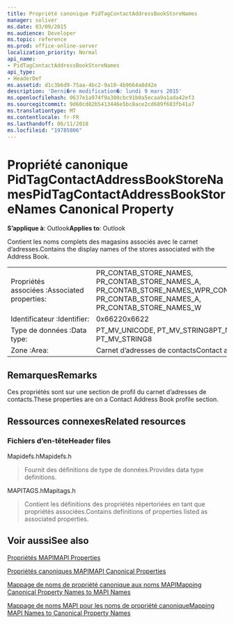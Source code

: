 ```yaml
---
title: Propriété canonique PidTagContactAddressBookStoreNames
manager: soliver
ms.date: 03/09/2015
ms.audience: Developer
ms.topic: reference
ms.prod: office-online-server
localization_priority: Normal
api_name:
- PidTagContactAddressBookStoreNames
api_type:
- HeaderDef
ms.assetid: d1c3b6d9-75aa-4bc2-9a10-4b9664a8d42e
description: 'Derni�re modification�: lundi 9 mars 2015'
ms.openlocfilehash: 0637e1a974f9a380cbc91b0a5ecaa9a1ada42ef3
ms.sourcegitcommit: 9d60cd82b5413446e5bc8ace2cd689f683fb41a7
ms.translationtype: MT
ms.contentlocale: fr-FR
ms.lasthandoff: 06/11/2018
ms.locfileid: "19785806"
---
```

# <a name="pidtagcontactaddressbookstorenames-canonical-property"></a><span data-ttu-id="80d12-103">Propriété canonique PidTagContactAddressBookStoreNames</span><span class="sxs-lookup"><span data-stu-id="80d12-103">PidTagContactAddressBookStoreNames Canonical Property</span></span>

  
  
<span data-ttu-id="80d12-104">**S’applique à**: Outlook</span><span class="sxs-lookup"><span data-stu-id="80d12-104">**Applies to**: Outlook</span></span> 
  
<span data-ttu-id="80d12-105">Contient les noms complets des magasins associés avec le carnet d’adresses.</span><span class="sxs-lookup"><span data-stu-id="80d12-105">Contains the display names of the stores associated with the Address Book.</span></span>
  
|||
|:-----|:-----|
|<span data-ttu-id="80d12-106">Propriétés associées :</span><span class="sxs-lookup"><span data-stu-id="80d12-106">Associated properties:</span></span>  <br/> |<span data-ttu-id="80d12-107">PR_CONTAB_STORE_NAMES, PR_CONTAB_STORE_NAMES_A, PR_CONTAB_STORE_NAMES_W</span><span class="sxs-lookup"><span data-stu-id="80d12-107">PR_CONTAB_STORE_NAMES, PR_CONTAB_STORE_NAMES_A, PR_CONTAB_STORE_NAMES_W</span></span>  <br/> |
|<span data-ttu-id="80d12-108">Identificateur :</span><span class="sxs-lookup"><span data-stu-id="80d12-108">Identifier:</span></span>  <br/> |<span data-ttu-id="80d12-109">0x6622</span><span class="sxs-lookup"><span data-stu-id="80d12-109">0x6622</span></span>  <br/> |
|<span data-ttu-id="80d12-110">Type de données :</span><span class="sxs-lookup"><span data-stu-id="80d12-110">Data type:</span></span>  <br/> |<span data-ttu-id="80d12-111">PT_MV_UNICODE, PT_MV_STRING8</span><span class="sxs-lookup"><span data-stu-id="80d12-111">PT_MV_UNICODE, PT_MV_STRING8</span></span>  <br/> |
|<span data-ttu-id="80d12-112">Zone :</span><span class="sxs-lookup"><span data-stu-id="80d12-112">Area:</span></span>  <br/> |<span data-ttu-id="80d12-113">Carnet d’adresses de contacts</span><span class="sxs-lookup"><span data-stu-id="80d12-113">Contact address book</span></span>  <br/> |
   
## <a name="remarks"></a><span data-ttu-id="80d12-114">Remarques</span><span class="sxs-lookup"><span data-stu-id="80d12-114">Remarks</span></span>

<span data-ttu-id="80d12-115">Ces propriétés sont sur une section de profil du carnet d’adresses de contacts.</span><span class="sxs-lookup"><span data-stu-id="80d12-115">These properties are on a Contact Address Book profile section.</span></span>
  
## <a name="related-resources"></a><span data-ttu-id="80d12-116">Ressources connexes</span><span class="sxs-lookup"><span data-stu-id="80d12-116">Related resources</span></span>

### <a name="header-files"></a><span data-ttu-id="80d12-117">Fichiers d’en-tête</span><span class="sxs-lookup"><span data-stu-id="80d12-117">Header files</span></span>

<span data-ttu-id="80d12-118">Mapidefs.h</span><span class="sxs-lookup"><span data-stu-id="80d12-118">Mapidefs.h</span></span>
  
> <span data-ttu-id="80d12-119">Fournit des définitions de type de données.</span><span class="sxs-lookup"><span data-stu-id="80d12-119">Provides data type definitions.</span></span>
    
<span data-ttu-id="80d12-120">MAPITAGS.h</span><span class="sxs-lookup"><span data-stu-id="80d12-120">Mapitags.h</span></span>
  
> <span data-ttu-id="80d12-121">Contient les définitions des propriétés répertoriées en tant que propriétés associées.</span><span class="sxs-lookup"><span data-stu-id="80d12-121">Contains definitions of properties listed as associated properties.</span></span>
    
## <a name="see-also"></a><span data-ttu-id="80d12-122">Voir aussi</span><span class="sxs-lookup"><span data-stu-id="80d12-122">See also</span></span>



[<span data-ttu-id="80d12-123">Propriétés MAPI</span><span class="sxs-lookup"><span data-stu-id="80d12-123">MAPI Properties</span></span>](mapi-properties.md)
  
[<span data-ttu-id="80d12-124">Propriétés canoniques MAPI</span><span class="sxs-lookup"><span data-stu-id="80d12-124">MAPI Canonical Properties</span></span>](mapi-canonical-properties.md)
  
[<span data-ttu-id="80d12-125">Mappage de noms de propriété canonique aux noms MAPI</span><span class="sxs-lookup"><span data-stu-id="80d12-125">Mapping Canonical Property Names to MAPI Names</span></span>](mapping-canonical-property-names-to-mapi-names.md)
  
[<span data-ttu-id="80d12-126">Mappage de noms MAPI pour les noms de propriété canonique</span><span class="sxs-lookup"><span data-stu-id="80d12-126">Mapping MAPI Names to Canonical Property Names</span></span>](mapping-mapi-names-to-canonical-property-names.md)

